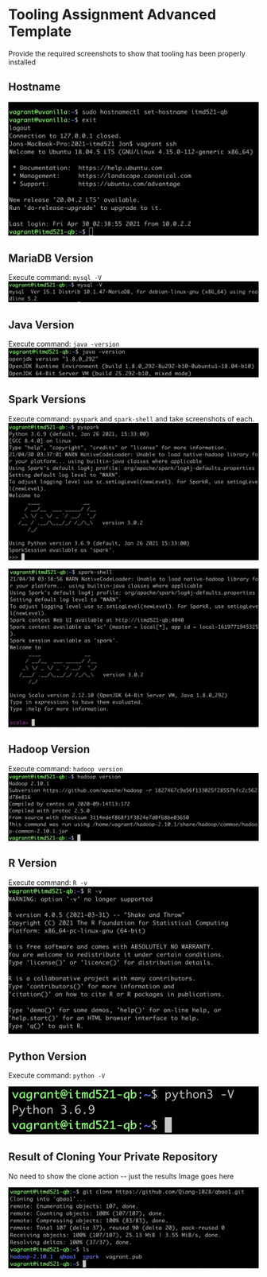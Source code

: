 # Tooling Assignment Advanced Template

Provide the required screenshots to show that tooling has been properly installed

## Hostname

![Image of hostname](images/hostname.png "Image of hostname")

## MariaDB Version

Execute command: `mysql -V`
![Image of mysql](images/mysql.png "Image of mysql")

## Java Version

Execute command: `java -version`
![Image of javaversion](images/javaversion.png "Image of javaversion")

## Spark Versions

Execute command: `pyspark` and `spark-shell` and take screenshots of each.
![Image of pyspark](images/pyspark.png "Image of pyspark")

![Image of sparkshell](images/sparkshell.png "Image of sparkshell")

## Hadoop Version

Execute command: `hadoop version`
![Image of hadoop](images/hadoop.png "Image of hadoop")

## R Version

Execute command: `R -v`
![Image of Rv](images/Rv.png "Image of Rv")

## Python Version

Execute command: `python -V`

![Image of pyv](images/pyv.png "Image of pyv")

## Result of Cloning Your Private Repository

No need to show the clone action -- just the results
Image goes here

![Image of git](images/git.png "Image of git")
